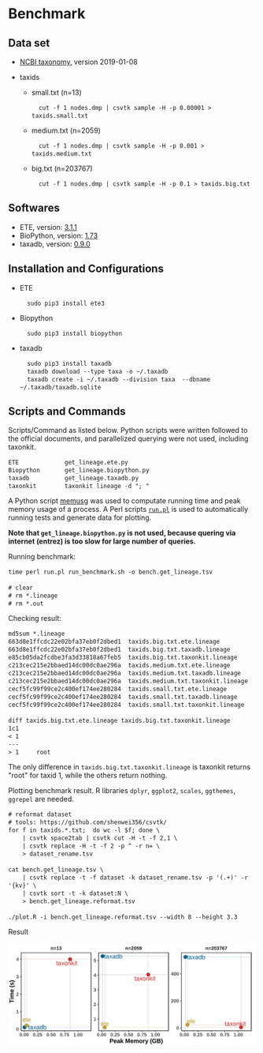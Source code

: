 # Benchmark

## Data set

- [NCBI taxonomy](ftp://ftp.ncbi.nih.gov/taxonomy), version 2019-01-08

- taxids
    - small.txt (n=13)

            cut -f 1 nodes.dmp | csvtk sample -H -p 0.00001 > taxids.small.txt

    - medium.txt (n=2059)

            cut -f 1 nodes.dmp | csvtk sample -H -p 0.001 > taxids.medium.txt

    - big.txt (n=203767)

            cut -f 1 nodes.dmp | csvtk sample -H -p 0.1 > taxids.big.txt

## Softwares

- ETE, version: [3.1.1](https://pypi.org/project/ete3/3.1.1/)
- BioPython, version: [1.73](https://pypi.org/project/biopython/1.73/)
- taxadb, version: [0.9.0](https://pypi.org/project/taxadb/0.9.0)

## Installation and Configurations

- ETE

        sudo pip3 install ete3

- Biopython

        sudo pip3 install biopython

- taxadb

        sudo pip3 install taxadb
        taxadb download --type taxa -o ~/.taxadb
        taxadb create -i ~/.taxadb --division taxa  --dbname ~/.taxadb/taxadb.sqlite

## Scripts and Commands

Scripts/Command as listed below.
Python scripts were written followed to the official documents,
and parallelized querying were not used, including taxonkit.

    ETE             get_lineage.ete.py
    Biopython       get_lineage.biopython.py
    taxadb          get_lineage.taxadb.py
    taxonkit        taxonkit lineage -d "; "

A Python script [memusg](https://github.com/shenwei356/memusg) was used
to computate running time and peak memory usage of a process.
A Perl scripts
[`run.pl`](https://github.com/shenwei356/seqkit/blob/master/bench/run.pl)
is used to automatically running tests and generate data for plotting.

**Note that `get_lineage.biopython.py` is not used,
because quering via internet (entrez) is too slow for large number of queries.**

Running benchmark:

    time perl run.pl run_benchmark.sh -o bench.get_lineage.tsv

    # clear
    # rm *.lineage
    # rm *.out

Checking result:

    md5sum *.lineage
    663d8e1ffcdc22e02bfa37eb0f2dbed1  taxids.big.txt.ete.lineage
    663d8e1ffcdc22e02bfa37eb0f2dbed1  taxids.big.txt.taxadb.lineage
    e85cb05da2fcdbe3fa3d33818a67feb5  taxids.big.txt.taxonkit.lineage
    c213cec215e2bbaed14dc00dc0ae296a  taxids.medium.txt.ete.lineage
    c213cec215e2bbaed14dc00dc0ae296a  taxids.medium.txt.taxadb.lineage
    c213cec215e2bbaed14dc00dc0ae296a  taxids.medium.txt.taxonkit.lineage
    cecf5fc99f99ce2c400ef174ee280284  taxids.small.txt.ete.lineage
    cecf5fc99f99ce2c400ef174ee280284  taxids.small.txt.taxadb.lineage
    cecf5fc99f99ce2c400ef174ee280284  taxids.small.txt.taxonkit.lineage

    diff taxids.big.txt.ete.lineage taxids.big.txt.taxonkit.lineage
    1c1
    < 1
    ---
    > 1     root

The only difference in `taxids.big.txt.taxonkit.lineage` is
taxonkit returns "root" for taxid 1, while the others return nothing.

Plotting benchmark result. 
R libraries `dplyr`, `ggplot2`, `scales`, `ggthemes`, `ggrepel` are needed.

    # reformat dataset
    # tools: https://github.com/shenwei356/csvtk/
    for f in taxids.*.txt;  do wc -l $f; done \
        | csvtk space2tab | csvtk cut -H -t -f 2,1 \
        | csvtk replace -H -t -f 2 -p ^ -r n= \
        > dataset_rename.tsv

    cat bench.get_lineage.tsv \
        | csvtk replace -t -f dataset -k dataset_rename.tsv -p '(.+)' -r '{kv}' \
        | csvtk sort -t -k dataset:N \
        > bench.get_lineage.reformat.tsv

    ./plot.R -i bench.get_lineage.reformat.tsv --width 8 --height 3.3

Result

![](bench.get_lineage.reformat.tsv.png)
